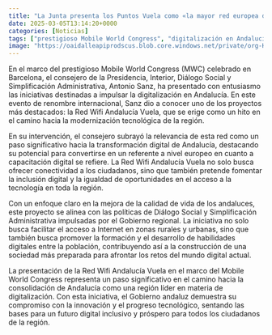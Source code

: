 ```yaml
---
title: "La Junta presenta los Puntos Vuela como «la mayor red europea de capacitación digital» en el Mobile de Barcelona"
date: 2025-03-05T13:14:20+0000
categories: [Noticias]
tags: ["prestigioso Mobile World Congress", "digitalización en Andalucía", "Red Wifi Andalucía Vuela", "transformación digital", "inclusión digital", "acceso a la tecnología", "habilidades digitales."]
image: "https://oaidalleapiprodscus.blob.core.windows.net/private/org-HKmKxpuNw3Y88lm4EBrIPq0n/user-ZwiCXOggLL8ZNNKE2g7rXFmV/img-QXbxJzT8Kud4EictkU07l5wx.png?st=2025-03-05T12%3A14%3A20Z&se=2025-03-05T14%3A14%3A20Z&sp=r&sv=2024-08-04&sr=b&rscd=inline&rsct=image/png&skoid=d505667d-d6c1-4a0a-bac7-5c84a87759f8&sktid=a48cca56-e6da-484e-a814-9c849652bcb3&skt=2025-03-05T03%3A35%3A25Z&ske=2025-03-06T03%3A35%3A25Z&sks=b&skv=2024-08-04&sig=dCr71orancsUcSJlpPsilG1LwQR%2BGMTUeH6hXh7sQ9M%3D"
---
```


En el marco del prestigioso Mobile World Congress (MWC) celebrado en Barcelona, el consejero de la Presidencia, Interior, Diálogo Social y Simplificación Administrativa, Antonio Sanz, ha presentado con entusiasmo las iniciativas destinadas a impulsar la digitalización en Andalucía. En este evento de renombre internacional, Sanz dio a conocer uno de los proyectos más destacados: la Red Wifi Andalucía Vuela, que se erige como un hito en el camino hacia la modernización tecnológica de la región.

En su intervención, el consejero subrayó la relevancia de esta red como un paso significativo hacia la transformación digital de Andalucía, destacando su potencial para convertirse en un referente a nivel europeo en cuanto a capacitación digital se refiere. La Red Wifi Andalucía Vuela no solo busca ofrecer conectividad a los ciudadanos, sino que también pretende fomentar la inclusión digital y la igualdad de oportunidades en el acceso a la tecnología en toda la región.

Con un enfoque claro en la mejora de la calidad de vida de los andaluces, este proyecto se alinea con las políticas de Diálogo Social y Simplificación Administrativa impulsadas por el Gobierno regional. La iniciativa no solo busca facilitar el acceso a Internet en zonas rurales y urbanas, sino que también busca promover la formación y el desarrollo de habilidades digitales entre la población, contribuyendo así a la construcción de una sociedad más preparada para afrontar los retos del mundo digital actual.

La presentación de la Red Wifi Andalucía Vuela en el marco del Mobile World Congress representa un paso significativo en el camino hacia la consolidación de Andalucía como una región líder en materia de digitalización. Con esta iniciativa, el Gobierno andaluz demuestra su compromiso con la innovación y el progreso tecnológico, sentando las bases para un futuro digital inclusivo y próspero para todos los ciudadanos de la región.
    